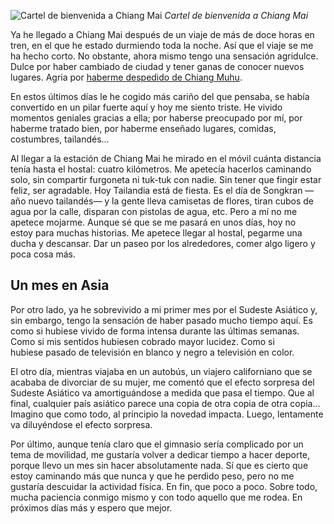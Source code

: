 ![Cartel de bienvenida a Chiang Mai](https://lh3.googleusercontent.com/mW6mXmYldj9wJe_RPkBKls5kqoAmG6F860VYTT7F16pCLC2k8oA3mM9xPbJ_RK4kapm5TMjjL3vID3jMJInhJZINHdtXk7eM3MUKlMxIt4V4vFbS2VrN_cGy-_2ngP90vffpjtsC2vtAdFgTWnfuUi6K9KbFmezU7q9VbqeMsJPFkuDROjb8Gm9kTCnN59jsbdJBlzLLwfe4Yb3Ts_i1NvjkfXJf3FS7In0jOxU_Q2jVcuaOAZTTH1XTIBnNij6D1_j7KJgfv5F_cVhnRigOL0Qik8Pi-odye567r4MkUXqyccFDbZ-0JjKdS7dmNuk67us8pXvlCJcnqPHoydfvMfugx2ZuqQjDJg66oEU0lRDeRY6ZJQivSP_vPbErnRrI_XrdtAfpRFjynZ4bPYmza1U1TDhvbmoRIfWYtdQM8zvecENcUdktW4kC_KjTON641-LsiEyWWa2jDHbax-E3FIo4g1RtnEtOYguGGTwC7vtQU6ywF1Br0CgCj_hr5udl2RGW6jODiDRu61OozXByn4kPTPZPMido7uYlB5_37k21P2muDgLtTXEBoFb6-ewS7IZKDyjdibbQcx2LO0CPas8CfdkguhmUpjQdtcLdqEfGwBkVCeu57xs4e0cDEOJMGbH-hZkJ-RktPKKPlMxUnlpBIuyWOPWb7x2hStiZ40rkum0=w800-no)
*Cartel de bienvenida a Chiang Mai*

Ya he llegado a Chiang Mai después de un viaje de más de doce horas en tren, en el que he estado durmiendo toda la noche. Así que el viaje se me ha hecho corto. No obstante, ahora mismo tengo una sensación agridulce. Dulce por haber cambiado de ciudad y tener ganas de conocer nuevos lugares. Agria por [haberme despedido de Chiang Muhu](https://nomoresheet.es/culebron).

En estos últimos días le he cogido más cariño del que pensaba, se había convertido en un pilar fuerte aquí y hoy me siento triste. He vivido momentos geniales gracias a ella; por haberse preocupado por mí, por haberme tratado bien, por haberme enseñado lugares, comidas, costumbres, tailandés…

Al llegar a la estación de Chiang Mai he mirado en el móvil cuánta distancia tenía hasta el hostal: cuatro kilómetros. Me apetecía hacerlos caminando solo, sin compartir furgoneta ni tuk-tuk con nadie. Sin tener que fingir estar feliz, ser agradable. Hoy Tailandia está de fiesta. Es el día de Songkran —año nuevo tailandés— y la gente lleva camisetas de flores, tiran cubos de agua por la calle, disparan con pistolas de agua, etc. Pero a mí no me apetece mojarme. Aunque sé que se me pasará en unos días, hoy no estoy para muchas historias. Me apetece llegar al hostal, pegarme una ducha y descansar. Dar un paseo por los alrededores, comer algo ligero y poca cosa más.

## Un mes en Asia

Por otro lado, ya he sobrevivido a mi primer mes por el Sudeste Asiático y, sin embargo, tengo la sensación de haber pasado mucho tiempo aquí. Es como si hubiese vivido de forma intensa durante las últimas semanas. Como si mis sentidos hubiesen cobrado mayor lucidez. Como si hubiese pasado de televisión en blanco y negro a televisión en color.

El otro día, mientras viajaba en un autobús, un viajero californiano que se acababa de divorciar de su mujer, me comentó que el efecto sorpresa del Sudeste Asiático va amortiguándose a medida que pasa el tiempo. Que al final, cualquier país asiático parece una copia de otra copia de otra copia… Imagino que como todo, al principio la novedad impacta. Luego, lentamente va diluyéndose el efecto sorpresa.

Por último, aunque tenía claro que el gimnasio sería complicado por un tema de movilidad, me gustaría volver a dedicar tiempo a hacer deporte, porque llevo un mes sin hacer absolutamente nada. Sí que es cierto que estoy caminando más que nunca y que he perdido peso, pero no me gustaría descuidar la actividad física. En fin, que poco a poco. Sobre todo, mucha paciencia conmigo mismo y con todo aquello que me rodea. En próximos días más y espero que mejor.